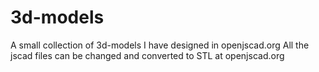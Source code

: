 # 3d-models
A small collection of 3d-models I have designed in openjscad.org
All the jscad files can be changed and converted to STL at openjscad.org
